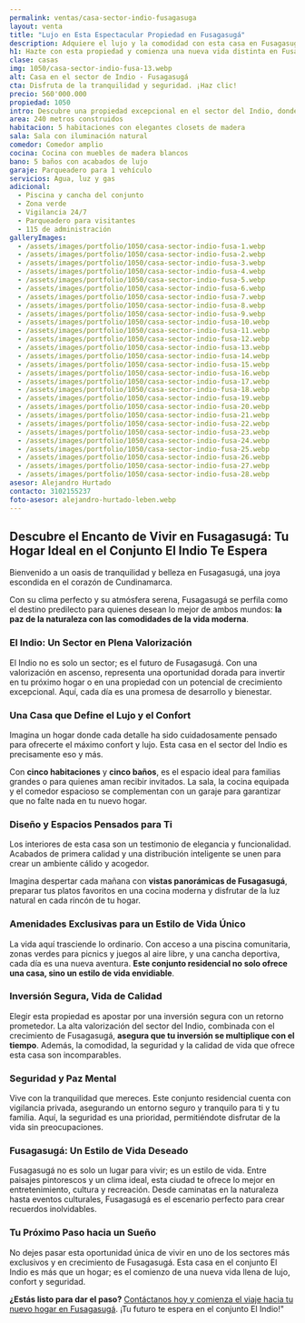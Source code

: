 ```yaml
---
permalink: ventas/casa-sector-indio-fusagasuga
layout: venta
title: "Lujo en Esta Espectacular Propiedad en Fusagasugá"
description: Adquiere el lujo y la comodidad con esta casa en Fusagasugá. ¡No pierdas la oportunidad de vivir en un ambiente de tranquilidad y seguridad!
h1: Hazte con esta propiedad y comienza una nueva vida distinta en Fusagasugá
clase: casas
img: 1050/casa-sector-indio-fusa-13.webp
alt: Casa en el sector de Indio - Fusagasugá
cta: Disfruta de la tranquilidad y seguridad. ¡Haz clic!
precio: 560'000.000
propiedad: 1050
intro: Descubre una propiedad excepcional en el sector del Indio, donde el lujo y la tranquilidad se encuentran. 
area: 240 metros construidos
habitacion: 5 habitaciones con elegantes closets de madera 
sala: Sala con iluminación natural 
comedor: Comedor amplio
cocina: Cocina con muebles de madera blancos
bano: 5 baños con acabados de lujo 
garaje: Parqueadero para 1 vehículo 
servicios: Agua, luz y gas 
adicional:
  - Piscina y cancha del conjunto
  - Zona verde
  - Vigilancia 24/7
  - Parqueadero para visitantes
  - 115 de administración
galleryImages:
  - /assets/images/portfolio/1050/casa-sector-indio-fusa-1.webp
  - /assets/images/portfolio/1050/casa-sector-indio-fusa-2.webp
  - /assets/images/portfolio/1050/casa-sector-indio-fusa-3.webp
  - /assets/images/portfolio/1050/casa-sector-indio-fusa-4.webp
  - /assets/images/portfolio/1050/casa-sector-indio-fusa-5.webp
  - /assets/images/portfolio/1050/casa-sector-indio-fusa-6.webp
  - /assets/images/portfolio/1050/casa-sector-indio-fusa-7.webp
  - /assets/images/portfolio/1050/casa-sector-indio-fusa-8.webp
  - /assets/images/portfolio/1050/casa-sector-indio-fusa-9.webp
  - /assets/images/portfolio/1050/casa-sector-indio-fusa-10.webp
  - /assets/images/portfolio/1050/casa-sector-indio-fusa-11.webp
  - /assets/images/portfolio/1050/casa-sector-indio-fusa-12.webp
  - /assets/images/portfolio/1050/casa-sector-indio-fusa-13.webp
  - /assets/images/portfolio/1050/casa-sector-indio-fusa-14.webp
  - /assets/images/portfolio/1050/casa-sector-indio-fusa-15.webp
  - /assets/images/portfolio/1050/casa-sector-indio-fusa-16.webp
  - /assets/images/portfolio/1050/casa-sector-indio-fusa-17.webp
  - /assets/images/portfolio/1050/casa-sector-indio-fusa-18.webp
  - /assets/images/portfolio/1050/casa-sector-indio-fusa-19.webp
  - /assets/images/portfolio/1050/casa-sector-indio-fusa-20.webp
  - /assets/images/portfolio/1050/casa-sector-indio-fusa-21.webp
  - /assets/images/portfolio/1050/casa-sector-indio-fusa-22.webp
  - /assets/images/portfolio/1050/casa-sector-indio-fusa-23.webp
  - /assets/images/portfolio/1050/casa-sector-indio-fusa-24.webp
  - /assets/images/portfolio/1050/casa-sector-indio-fusa-25.webp
  - /assets/images/portfolio/1050/casa-sector-indio-fusa-26.webp
  - /assets/images/portfolio/1050/casa-sector-indio-fusa-27.webp
  - /assets/images/portfolio/1050/casa-sector-indio-fusa-28.webp
asesor: Alejandro Hurtado
contacto: 3102155237
foto-asesor: alejandro-hurtado-leben.webp
---
```

## Descubre el Encanto de Vivir en Fusagasugá: Tu Hogar Ideal en el Conjunto El Indio Te Espera

Bienvenido a un oasis de tranquilidad y belleza en Fusagasugá, una joya escondida en el corazón de Cundinamarca.

Con su clima perfecto y su atmósfera serena, Fusagasugá se perfila como el destino predilecto para quienes desean lo mejor de ambos mundos: **la paz de la naturaleza con las comodidades de la vida moderna**.

### El Indio: Un Sector en Plena Valorización

El Indio no es solo un sector; es el futuro de Fusagasugá. Con una valorización en ascenso, representa una oportunidad dorada para invertir en tu próximo hogar o en una propiedad con un potencial de crecimiento excepcional. Aquí, cada día es una promesa de desarrollo y bienestar.

### Una Casa que Define el Lujo y el Confort

Imagina un hogar donde cada detalle ha sido cuidadosamente pensado para ofrecerte el máximo confort y lujo. Esta casa en el sector del Indio es precisamente eso y más.

Con **cinco habitaciones** y **cinco baños**, es el espacio ideal para familias grandes o para quienes aman recibir invitados. La sala, la cocina equipada y el comedor espacioso se complementan con un garaje para garantizar que no falte nada en tu nuevo hogar.

### Diseño y Espacios Pensados para Ti

Los interiores de esta casa son un testimonio de elegancia y funcionalidad. Acabados de primera calidad y una distribución inteligente se unen para crear un ambiente cálido y acogedor.

Imagina despertar cada mañana con **vistas panorámicas de Fusagasugá**, preparar tus platos favoritos en una cocina moderna y disfrutar de la luz natural en cada rincón de tu hogar.

### Amenidades Exclusivas para un Estilo de Vida Único

La vida aquí trasciende lo ordinario. Con acceso a una piscina comunitaria, zonas verdes para picnics y juegos al aire libre, y una cancha deportiva, cada día es una nueva aventura. **Este conjunto residencial no solo ofrece una casa, sino un estilo de vida envidiable**.

### Inversión Segura, Vida de Calidad

Elegir esta propiedad es apostar por una inversión segura con un retorno prometedor. La alta valorización del sector del Indio, combinada con el crecimiento de Fusagasugá, **asegura que tu inversión se multiplique con el tiempo**. Además, la comodidad, la seguridad y la calidad de vida que ofrece esta casa son incomparables.

### Seguridad y Paz Mental

Vive con la tranquilidad que mereces. Este conjunto residencial cuenta con vigilancia privada, asegurando un entorno seguro y tranquilo para ti y tu familia. Aquí, la seguridad es una prioridad, permitiéndote disfrutar de la vida sin preocupaciones.

### Fusagasugá: Un Estilo de Vida Deseado

Fusagasugá no es solo un lugar para vivir; es un estilo de vida. Entre paisajes pintorescos y un clima ideal, esta ciudad te ofrece lo mejor en entretenimiento, cultura y recreación. Desde caminatas en la naturaleza hasta eventos culturales, Fusagasugá es el escenario perfecto para crear recuerdos inolvidables.

### Tu Próximo Paso hacia un Sueño

No dejes pasar esta oportunidad única de vivir en uno de los sectores más exclusivos y en crecimiento de Fusagasugá. Esta casa en el conjunto El Indio es más que un hogar; es el comienzo de una nueva vida llena de lujo, confort y seguridad.

**¿Estás listo para dar el paso?** [Contáctanos hoy y comienza el viaje hacia tu nuevo hogar en Fusagasugá](#asesor). ¡Tu futuro te espera en el conjunto El Indio!"
